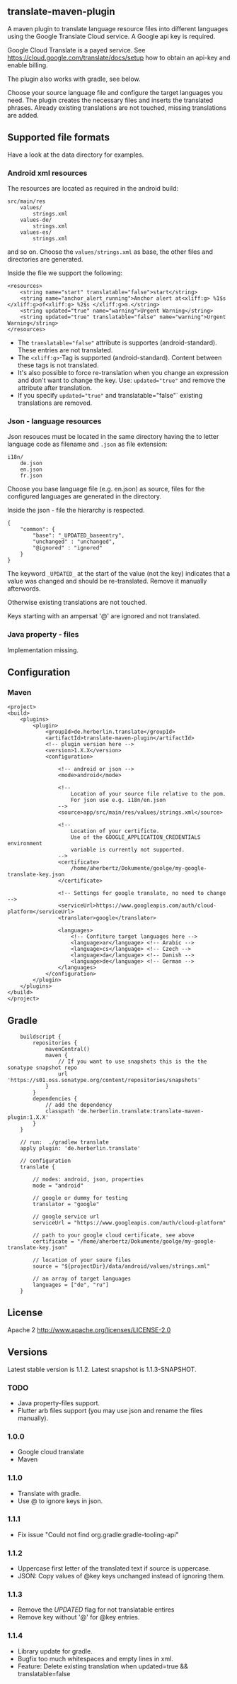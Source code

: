 translate-maven-plugin
----------------------

A maven plugin to translate language resource files into different languages 
using the Google Translate Cloud service. A Google api key is required.

Google Cloud Translate is a payed service. See https://cloud.google.com/translate/docs/setup
how to obtain an api-key and enable billing. 

The plugin also works with gradle, see below. 

Choose your source language file and configure the target languages you 
need. The plugin creates the necessary files and inserts the translated
phrases. Already existing translations are not touched, missing translations
are added. 

## Supported file formats
Have a look at the data directory for examples.
### Android xml resources
The resources are located as required in the android build:

    src/main/res
        values/
            strings.xml
        values-de/
            strings.xml
        values-es/
            strings.xml

and so on. Choose the `values/strings.xml` as base, the other files and
directories are generated.

Inside the file we support the following: 

    <resources>
        <string name="start" translatable="false">start</string>
        <string name="anchor_alert_running">Anchor alert at<xliff:g> %1$s </xliff:g>of<xliff:g> %2$s </xliff:g>m.</string>
        <string updated="true" name="warning">Urgent Warning</string>
        <string updated="true" translatable="false" name="warning">Urgent Warning</string>
    </resources>

- The `translatable="false"` attribute is supportes (android-standard). These entries are not translated.
- The `<xliff:g>`-Tag is supported (android-standard). Content between these tags is not translated. 
- It's also possible to force re-translation when you change an
  expression and don't want to change the key. Use: `updated="true"` and remove the attribute after translation. 
- If you specify `updated="true"` and translatable="false"` existing translations are removed. 

### Json - language resources

Json resouces must be located in the same directory having the to letter 
language code as filename and `.json` as file extension:

    i18n/
        de.json
        en.json
        fr.json

Choose you base language file (e.g. en.json) as source, files for the 
configured languages are generated in the directory. 

Inside the json - file the hierarchy is respected. 

    { 
        "common": {
            "base": "_UPDATED_baseentry",
            "unchanged" : "unchanged",
            "@ignored" : "ignored"
        }
    }

The keyword `_UPDATED_` at the start of the value (not the key) indicates
that a value was changed and should be re-translated. Remove it manually afterwords. 

Otherwise existing translations are not touched.

Keys starting with an ampersat '@' are ignored and not translated. 

### Java property - files
Implementation missing.

## Configuration

### Maven

    <project>
    <build>
        <plugins>
            <plugin>
                <groupId>de.herberlin.translate</groupId>
                <artifactId>translate-maven-plugin</artifactId>
                <!-- plugin version here -->
                <version>1.X.X</version>
                <configuration>

                    <!-- android or json -->
                    <mode>android</mode>

                    <!-- 
                        Location of your source file relative to the pom.
                        For json use e.g. i18n/en.json
                    -->
                    <source>app/src/main/res/values/strings.xml</source>

                    <!-- 
                        Location of your certificte.
                        Use of the GOOGLE_APPLICATION_CREDENTIALS environment 
                        variable is currently not supported. 
                    -->
                    <certificate>
                        /home/aherbertz/Dokumente/goolge/my-google-translate-key.json
                    </certificate>

                    <!-- Settings for google translate, no need to change -->
                    <serviceUrl>https://www.googleapis.com/auth/cloud-platform</serviceUrl>
                    <translator>google</translator>

                    <languages>
                        <!-- Confiture target languages here -->
                        <language>ar</language> <!-- Arabic -->
                        <language>cs</language> <!-- Czech -->
                        <language>da</language> <!-- Danish -->
                        <language>de</language> <!-- German -->
                    </languages>
                </configuration>
            </plugin>
        </plugins>
    </build>
    </project>

## Gradle

        buildscript {
            repositories {
                mavenCentral()
                maven {
                    // If you want to use snapshots this is the the sonatype snapshot repo
                    url 'https://s01.oss.sonatype.org/content/repositories/snapshots'
                }                
            }
            dependencies {
                // add the dependency
                classpath 'de.herberlin.translate:translate-maven-plugin:1.X.X'
            }
        }
        
        // run:  ./gradlew translate
        apply plugin: 'de.herberlin.translate'

        // configuration
        translate {
            
            // modes: android, json, properties
            mode = "android"

            // google or dummy for testing
            translator = "google"

            // google service url
            serviceUrl = "https://www.googleapis.com/auth/cloud-platform"

            // path to your google cloud certificate, see above
            certificate = "/home/aherbertz/Dokumente/goolge/my-google-translate-key.json"

            // location of your soure files
            source = "${projectDir}/data/android/values/strings.xml"

            // an array of target languages
            languages = ["de", "ru"]
        }

## License 
Apache 2 
http://www.apache.org/licenses/LICENSE-2.0

## Versions

Latest stable version is 1.1.2.
Latest snapshot is 1.1.3-SNAPSHOT.

### TODO
- Java property-files support.
- Flutter arb files support (you may use json and rename the files manually).

### 1.0.0
- Google cloud translate
- Maven

### 1.1.0 
- Translate with gradle.
- Use @ to ignore keys in json.

### 1.1.1
- Fix issue "Could not find org.gradle:gradle-tooling-api"

### 1.1.2
- Uppercase first letter of the translated text if source is uppercase.
- JSON: Copy values of @key keys unchanged instead of ignoring them.

### 1.1.3
- Remove the _UPDATED_ flag for not translatable entires
- Remove key without '@' for @key entries.

### 1.1.4
- Library update for gradle. 
- Bugfix too much whitespaces and empty lines in xml.
- Feature: Delete existing translation when updated=true && translatable=false






    






